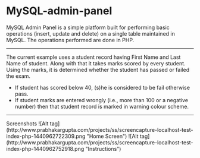 # MySQL-admin-panel
MySQL Admin Panel is a simple platform built for performing basic operations (insert, update and delete) on a single table maintained in MySQL. The operations performed are done in PHP.
<hr>
The current example uses a student record having First Name and Last Name of student. Along with that it takes marks scored by every student. Using the marks, it is determined whether the student has passed or failed the exam.
<ul>
	<li>If student has scored below 40, (s)he is considered to be fail otherwise pass.</li>
	<li>If student marks are entered wrongly (i.e., more than 100 or a negative number) then that student record is marked in warning colour scheme.</li>
</ul>
<hr>
Screenshots
![Alt tag](http://www.prabhakargupta.com/projects/ss/screencapture-localhost-test-index-php-1440962722309.png "Home Screen")
![Alt tag](http://www.prabhakargupta.com/projects/ss/screencapture-localhost-test-index-php-1440962752918.png "Instructions")
